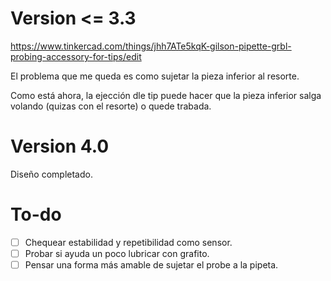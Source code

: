 # Version <= 3.3

https://www.tinkercad.com/things/jhh7ATe5kqK-gilson-pipette-grbl-probing-accessory-for-tips/edit

El problema que me queda es como sujetar la pieza inferior al resorte.

Como está ahora, la ejección dle tip puede hacer que la pieza inferior salga volando (quizas con el resorte) o quede trabada.

# Version 4.0

Diseño completado.

# To-do

- [ ] Chequear estabilidad y repetibilidad como sensor.
- [ ] Probar si ayuda un poco lubricar con grafito.
- [ ] Pensar una forma más amable de sujetar el probe a la pipeta.
